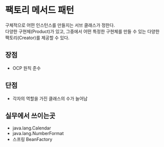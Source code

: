 # 팩토리 메서드 패턴
구체적으로 어떤 인스턴스를 만들지는 서브 클래스가 정한다.
<br>
다양한 구현체(Product)가 있고, 그중에서 어떤 특정한 구현체를 만들 수 있는 다양한 팩토리(Creator)를 제공할 수 있다.

## 장점
* OCP 원칙 준수

## 단점
* 각자의 역할을 가진 클래스의 수가 늘어남

## 실무에서 쓰이는곳
* java.lang.Calendar
* java.lang.NumberFormat
* 스프링 BeanFactory